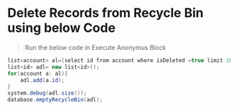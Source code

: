 # Delete Records from Recycle Bin using below Code
  > Run the below code in Execute Anonymus Block

```java
list<account> al=[select id from account where isDeleted =true limit 100 all Rows];
list<id> adl= new list<id>();
for(account a: al){
    adl.add(a.id);
}
system.debug(adl.size());
database.emptyRecycleBin(adl);
```
